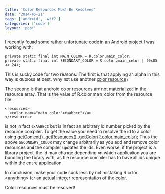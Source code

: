 ```yaml
---
title: 'Color Resources Must Be Resolved'
date: '2014-05-21'
tags: ['android', 'wtf?']
categories: ['code']
layout: 'post'
---
```


I recently found some rather unfortunate code in an Android project I was working with:

~~~
private static final int MAIN_COLOR = R.color.main_color;
private static final int SECONDARY_COLOR = R.color.main_color | (0x05 << 24);
~~~

This is sucky code for two reasons. The first is that applying an
alpha in this way is dubious at best. Why not use another <a
href="http://developer.android.com/guide/topics/resources/more-resources.html#Color">color
resource</a>?

The second is that android color resources are not materialized in the
resource array. That is the value of R.color.main_color from the resource file:

~~~
<resources>
  <color name="main_color">#aabbcc"</a>
</resources>
~~~

is not in fact ```0xAABBCC``` but is in fact an arbitrary id number
picked by the resource compiler. To get the value you need to resolve
the id to a color using <a
href="http://developer.android.com/reference/android/content/res/Resources.html#getColor(int)">getContext()
.getResources() .getColor(R.color.main_color);</a> Thus the above
```SECONDARY_COLOR``` may change arbitrarily as you add and remove
color resources and the compiler updates the ids.  Even worse, if the
project is a library project, the id may change depending on which
application you are bundling the library with, as the resource
compiler has to have all ids unique within the entire application.

In conclusion, make your code suck less by not mistaking
R.color.&lt;anything&gt; for an actual integer representation of the color.

Color resources must be resolved!
